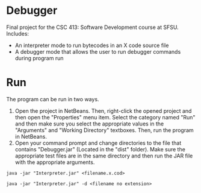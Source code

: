 # Debugger
Final project for the CSC 413: Software Development course at SFSU.
Includes:
- An interpreter mode to run bytecodes in an X code source file
- A debugger mode that allows the user to run debugger commands during program run

# Run
The program can be run in two ways.
1) Open the project in NetBeans. Then, right-click the opened project and then open the "Properties" menu item. Select the category named "Run" and then make sure you select the appropriate values in the "Arguments" and "Working Directory" textboxes. Then, run the program in NetBeans.
2) Open your command prompt and change directories to the file that contains "Debugger.jar" (Located in the "dist" folder). Make sure the appropriate test files are in the same directory and then run the JAR file with the appropriate arguments.

`java -jar "Interpreter.jar" <filename.x.cod>`

`java -jar "Interpreter.jar" -d <filename no extension>`

